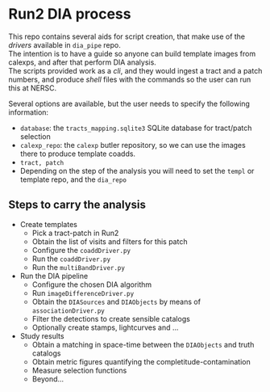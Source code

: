 # Run2 DIA process 
This repo contains several aids for script creation, that make use of the _drivers_ available in `dia_pipe` repo.  
The intention is to have a guide so anyone can build template images from calexps, and after that perform DIA analysis.  
The scripts provided work as a _cli_, and they would ingest a tract and a patch numbers, and produce _shell_ files with the commands so the user can run this at NERSC.

Several options are available, but the user needs to specify the following information:
* `database`: the `tracts_mapping.sqlite3` SQLite database for tract/patch selection
* `calexp_repo`: the `calexp` butler repository, so we can use the images there to produce template coadds.
* `tract, patch`
* Depending on the step of the analysis you will need to set the `templ` or template repo, and the `dia_repo`


## Steps to carry the analysis

* Create templates
    - Pick a tract-patch in Run2
    - Obtain the list of visits and filters for this patch
    - Configure the `coaddDriver.py`
    - Run the `coaddDriver.py`
    - Run the `multiBandDriver.py`
* Run the DIA pipeline
    - Configure the chosen DIA algorithm 
    - Run `imageDifferenceDriver.py`
    - Obtain the `DIASources` and `DIAObjects` by means of `associationDriver.py`
    - Filter the detections to create sensible catalogs 
    - Optionally create stamps, lightcurves and ...
* Study results
    - Obtain a matching in space-time between the `DIAObjects` and truth catalogs
    - Obtain metric figures quantifying the completitude-contamination 
    - Measure selection functions
    - Beyond... 
